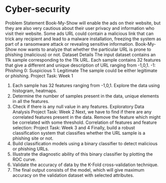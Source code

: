 # Cyber-security

Problem Statement
Book-My-Show will enable the ads on their website, but they are also very cautious
about their user privacy and information who visit their website. Some ads URL
could contain a malicious link that can trick any recipient and lead to a malware
installation, freezing the system as part of a ransomware attack or revealing
sensitive information. Book-My-Show now wants to analyze that whether the
particular URL is prone to phishing (malicious) or not.
Dataset Details
The input dataset contains an 11k sample corresponding to the 11k URL. Each
sample contains 32 features that give a different and unique description of URL
ranging from -1,0,1.
-1: Phishing
 0: Suspicious
 1: Legitimate
The sample could be either legitimate or phishing.
Project Task: Week 1
1. Each sample has 32 features ranging from -1,0,1. Explore the data using histogram, heatmaps.
2. Determine the number of samples present in the data, unique elements in all the features.
3. Check if there is any null value in any features.
Exploratory Data Analysis
Project Task: Week 2
Next, we have to find if there are any correlated features present in the
data. Remove the feature which might be correlated with some threshold.
Correlation of features and feature
selection:
Project Task: Week 3 and 4
Finally, build a robust classification system that classifies whether the URL sample is a phishing site or not.
1. Build classification models using a binary classifier to detect malicious or phishing URLs.
2. Illustrate the diagnostic ability of this binary classifier by plotting the ROC curve.
3. Validate the accuracy of data by the K-Fold cross-validation technique.
4. The final output consists of the model, which will give maximum accuracy on the validation dataset with selected attributes.
